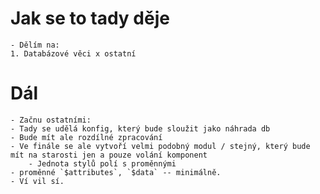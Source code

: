 # Jak se to tady děje
    - Dělím na:
    1. Databázové věci x ostatní

# Dál
    - Začnu ostatními:
    - Tady se udělá konfig, který bude sloužit jako náhrada db
    - Bude mít ale rozdílné zpracování
    - Ve finále se ale vytvoří velmi podobný modul / stejný, který bude mít na starosti jen a pouze volání komponent
        - Jednota stylů polí s proměnnými
    - proměnné `$attributes`, `$data` -- minimálně.
    - Ví vil sí.
